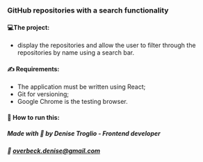 ### GitHub repositories with a search functionality

#### 💻The project:

- display the repositories and allow the user to filter through the repositories by name using a search bar. 

#### ✍️ Requirements:

- The application must be written using React;
- Git for versioning;
- Google Chrome is the testing browser.


#### 🚀 How to run this:

##### Made with 💜 by Denise Troglio - Frontend developer 
##### 📝 overbeck.denise@gmail.com